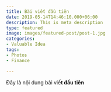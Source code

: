 ```yaml
---
title: Bài viết đầu tiên
date: 2019-05-14T14:46:10.000+06:00
description: This is meta description
type: featured
image: images/featured-post/post-1.jpg
categories:
- Valuable Idea
tags:
- Photos
- Finance

---
```

Đây là nội dung bài viế**t đầu tiên**